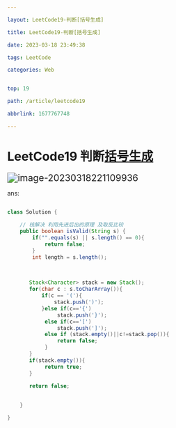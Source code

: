 ```yaml
---

layout: LeetCode19-判断[括号生成]

title: LeetCode19-判断[括号生成]

date: 2023-03-18 23:49:38

tags: LeetCode

categories: Web


top: 19

path: /article/leetcode19

abbrlink: 1677767748

---
```


# LeetCode19 判断[括号生成](https://leetcode.cn/problems/generate-parentheses/)



<div class="test" style="align=left"><img src="https://gitee.com/fadeway32/fadeway32/raw/master/img/202303182211984.png" alt="image-20230318221109936" style="zoom:150%;align=left" /></div>



ans:

~~~java

class Solution {
	
	// 栈解决 利用先进后出的原理 及取反比较
    public boolean isValid(String s) {
        if("".equals(s) || s.length() == 0){
            return false;
        }
        int length = s.length();
       
    

       Stack<Character> stack = new Stack();
       for(char c : s.toCharArray()){
           if(c == '('){
               stack.push(')');
           }else if(c=='{')
                stack.push('}');
            else if(c=='[')
                stack.push(']');
            else if (stack.empty()||c!=stack.pop()){
                return false;
            }
       }
       if(stack.empty()){
            return true;
       }
       
       return false;

       
    }

}
~~~

